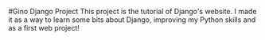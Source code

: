 #Gino Django Project
This project is the tutorial of Django's website. I made it as a way to learn some bits about Django, improving my Python skills and as a first web project!